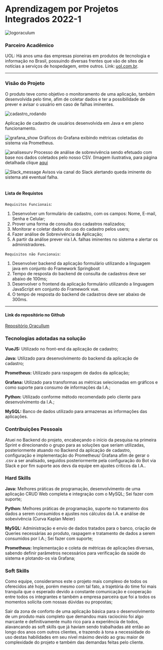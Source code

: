 # Aprendizagem por Projetos Integrados 2022-1
![logoraculum](https://user-images.githubusercontent.com/54710426/173154765-663752ba-20ba-476f-bdbb-2e141b32df22.PNG)


### Parceiro Acadêmico
UOL: Há anos uma das empresas pioneiras em produtos de tecnologia e informação no Brasil, possuindo diversas frentes que vão de sites de notícias a serviços de hospedagem, entre outros.
Link:  [uol.com.br](http://www.uol.com.br/index.php).



***

### Visão do Projeto
O produto teve como objetivo o monitoramento de uma aplicação, também desenvolvida pelo time, afim de coletar dados e ter a possibilidade de prever e avisar o usuário em caso de falhas iminentes.

![cadastro_rodando](https://user-images.githubusercontent.com/54710426/173150325-e2f3d64a-22f5-4c42-bc92-eb75bb6e155f.gif)

Aplicação de cadastro de usuários desenvolvida em Java e em pleno funcionamento.


![grafana_show](https://user-images.githubusercontent.com/54710426/173150370-decd8e77-da58-436d-8fdc-bd9466be310f.gif)
Gráficos do Grafana exibindo métricas coletadas do sistema via Prometheus.


![analisesurv](https://user-images.githubusercontent.com/54710426/173150997-04031e53-0fa3-48eb-a9e8-31bb2bd8d345.PNG)
Processo de análise de sobrevivência sendo efetuado com base nos dados coletados pelo nosso CSV. (Imagem ilustrativa, para página detalhada clique [aqui](https://github.com/Oraculum-Fatec/api-previsao-de-indisponibilidade-sites/blob/main/SurvivalAnalysis.ipynb)


![Slack_message](https://user-images.githubusercontent.com/54710426/173150382-3d062c22-b85d-4a0d-81aa-19c460708d71.png)
Avisos via canal do Slack alertando queda iminente do sistema até eventual falha.
<br/>
<br/>
#### Lista de Requistos 

`Requisitos Funcionais`: 
1. Desenvolver um formulário de cadastro, com os campos: Nome, E-mail, Senha e Celular;
2. Prover uma forma de consulta dos cadastros realizados;
3. Monitorar e coletar dados do uso do cadastro pelos users;
4. Fazer análise de Sobrevivéncia da Aplicação;
5. A partir da análise prever via I.A. falhas iminentes no sistema e alertar os administradores.



`Requisitos não Funcionais`:
1. Desenvolver backend da aplicação formulário utilizando a linguagem java em conjunto do Framework Springboot
2. Tempo de resposta do backend de consulta de cadastros deve ser abaixo de 100ms;
3. Desenvolver o frontend da aplicação formulário utilizando a linguagem JavaScript em conjunto do Framework vue.
4. O tempo de resposta do backend de cadastros deve ser abaixo de 300ms.

***

#### Link do repositório no Github
[Repositório Oracullum](https://github.com/Oraculum-Fatec)


### Tecnologias adotadas na solução

**VueJS:** Utilizado no front-end da aplicação de cadastro;

**Java:** Utilizado para desenvolvimento do backend da aplicação de cadastro;

**Prometheus:** Utilizado para raspagem de dados da aplicação;

**Grafana:** Utilizado para transformas as métricas selecionadas em gráficos e como suporte para consumo de informações da I.A.;

**Python:** Utilizado conforme método recomendado pelo cliente para desenvolvimento da I.A.;

**MySQL:** Banco de dados utilizado para armazenas as informações das aplicações.


### Contribuições Pessoais
Atuei no Backend do projeto, encabeçando o início da pesquisa na primeira Sprint e direcionando o grupo para as soluções que seriam utilizadas, posteriormente atuando no Backend da aplicação de cadastro, configuração e implementação do Prometheus/ Grafana afim de gerar o .csv a ser analisado, seguidos posteriormente pela configuração do Bot via Slack e por fim suporte aos devs da equipe em ajustes críticos da I.A..


### Hard Skills
**Java:** Melhores práticas de programação, desenvolvimento de uma aplicação CRUD Web completa e integração com o MySQL; Sei fazer com suporte;

**Python:** Melhores práticas de programação, suporte no tratamento dos dados a serem consumidos e ajustes nos cálculos da I.A. e análise de sobevivência (Curva Kaplan Meier)

**MySQL:** Administração e envio de dados tratados para o banco, criação de Queries necessárias ao produto, raspagem e tratamento de dados a serem consumidos por I.A.; Sei fazer com suporte;

**Prometheus:** Implementação e coleta de métricas de aplicações diversas, sabendo definir parâmetros necessários para verificação da saúde do sistema e plotando-os via Grafana;


### Soft Skills
Como equipe, consideramos este o projeto mais complexo de todos os oferecidos até hoje, porém mesmo com tal fato, a trajetória do time foi mais tranquila que o esperado devido a constante comunicação e cooperação entre todos os integrantes e também a empresa parceira que foi a todos os momentos solícita com nossas dúvidas ou propostas; 

Sair da zona de conforto de uma aplicação básica para o desenvolvimento de um produto mais completo que demandou mais raciocínio foi algo marcante e definitivamente muito rico para a experiência de todos, alavancando as soft skills que já haviam sendo trabalhadas até então ao longo dos anos com outros clientes, e trazendo à tona a necessidade do uso destas habilidades em seu nível máximo devido ao grau maior de complexidade do projeto e também das demandas feitas pelo cliente.
